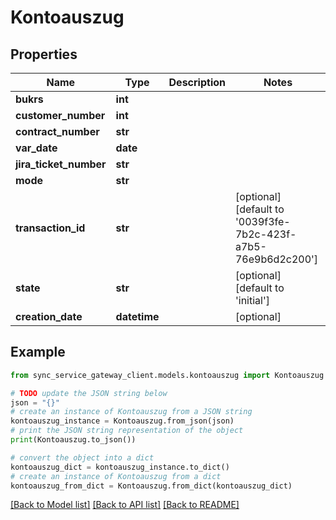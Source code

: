 # Kontoauszug


## Properties

Name | Type | Description | Notes
------------ | ------------- | ------------- | -------------
**bukrs** | **int** |  | 
**customer_number** | **int** |  | 
**contract_number** | **str** |  | 
**var_date** | **date** |  | 
**jira_ticket_number** | **str** |  | 
**mode** | **str** |  | 
**transaction_id** | **str** |  | [optional] [default to '0039f3fe-7b2c-423f-a7b5-76e9b6d2c200']
**state** | **str** |  | [optional] [default to 'initial']
**creation_date** | **datetime** |  | [optional] 

## Example

```python
from sync_service_gateway_client.models.kontoauszug import Kontoauszug

# TODO update the JSON string below
json = "{}"
# create an instance of Kontoauszug from a JSON string
kontoauszug_instance = Kontoauszug.from_json(json)
# print the JSON string representation of the object
print(Kontoauszug.to_json())

# convert the object into a dict
kontoauszug_dict = kontoauszug_instance.to_dict()
# create an instance of Kontoauszug from a dict
kontoauszug_from_dict = Kontoauszug.from_dict(kontoauszug_dict)
```
[[Back to Model list]](../README.md#documentation-for-models) [[Back to API list]](../README.md#documentation-for-api-endpoints) [[Back to README]](../README.md)


